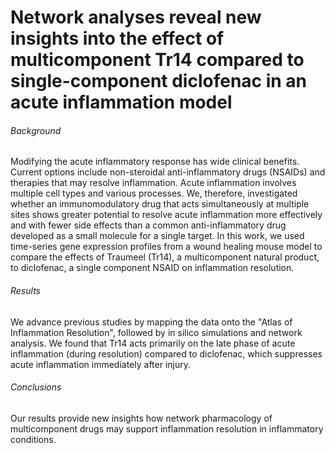 # Network analyses reveal new insights into the effect of multicomponent Tr14 compared to single-component diclofenac in an acute inflammation model

###### Background

Modifying the acute inflammatory response has wide clinical benefits. Current options include non-steroidal anti-inflammatory drugs (NSAIDs) and therapies that may resolve inflammation. Acute inflammation involves multiple cell types and various processes. We, therefore, investigated whether an immunomodulatory drug that acts simultaneously at multiple sites shows greater potential to resolve acute inflammation more effectively and with fewer side effects than a common anti-inflammatory drug developed as a small molecule for a single target. In this work, we used time-series gene expression profiles from a wound healing mouse model to compare the effects of Traumeel (Tr14), a multicomponent natural product, to diclofenac, a single component NSAID on inflammation resolution. 

###### Results

We advance previous studies by mapping the data onto the "Atlas of Inflammation Resolution", followed by in silico simulations and network analysis. We found that Tr14 acts primarily on the late phase of acute inflammation (during resolution) compared to diclofenac, which suppresses acute inflammation immediately after injury. 

###### Conclusions

Our results provide new insights how network pharmacology of multicomponent drugs may support inflammation resolution in inflammatory conditions.
